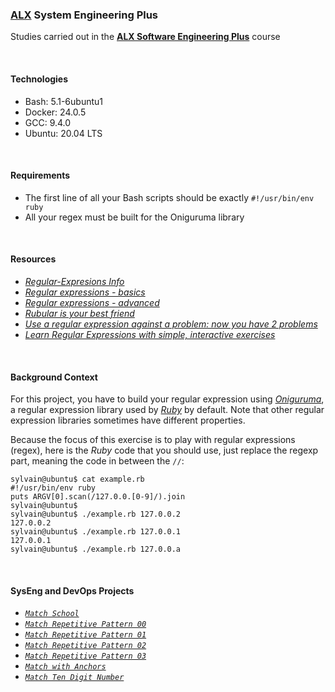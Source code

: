 ### [ALX](https://www.alxafrica.com/) System Engineering Plus

Studies carried out in the **[ALX Software Engineering Plus](https://www.alxafrica.com/software-engineering-plus/)** course

<br />

#### Technologies

* Bash:     5.1-6ubuntu1
* Docker:   24.0.5
* GCC:      9.4.0
* Ubuntu:   20.04 LTS

<br />

#### Requirements

* The first line of all your Bash scripts should be exactly `#!/usr/bin/env ruby`
* All your regex must be built for the Oniguruma library

<br />

#### Resources

* _[Regular-Expresions Info](https://www.regular-expressions.info/)_
* _[Regular expressions - basics](https://www.slideshare.net/neha_jain/introducing-regular-expressions)_
* _[Regular expressions - advanced](https://www.slideshare.net/neha_jain/advanced-regular-expressions-80296518)_
* _[Rubular is your best friend](https://rubular.com/)_
* _[Use a regular expression against a problem: now you have 2 problems](https://blog.codinghorror.com/regular-expressions-now-you-have-two-problems/)_
* _[Learn Regular Expressions with simple, interactive exercises](https://regexone.com/)_

<br />

#### Background Context

For this project, you have to build your regular expression using _[Oniguruma](https://www.rubydoc.info/gems/oniguruma/1.1.0)_, a regular expression library used by _[Ruby](https://www.ruby-lang.org/en/)_ by default. Note that other regular expression libraries sometimes have different properties.

Because the focus of this exercise is to play with regular expressions (regex), here is the _Ruby_ code that you should use, just replace the regexp part, meaning the code in between the `//`:

```
sylvain@ubuntu$ cat example.rb
#!/usr/bin/env ruby
puts ARGV[0].scan(/127.0.0.[0-9]/).join
sylvain@ubuntu$
sylvain@ubuntu$ ./example.rb 127.0.0.2
127.0.0.2
sylvain@ubuntu$ ./example.rb 127.0.0.1
127.0.0.1
sylvain@ubuntu$ ./example.rb 127.0.0.a
```

<br />

#### SysEng and DevOps Projects

* _[`Match School`](0-simply_match_school.rb)_
* _[`Match Repetitive Pattern 00`](./1-repetition_token_0.rb)_
* _[`Match Repetitive Pattern 01`](./2-repetition_token_1.rb)_
* _[`Match Repetitive Pattern 02`](./3-repetition_token_2.rb)_
* _[`Match Repetitive Pattern 03`](./4-repetition_token_3.rb)_
* _[`Match with Anchors`](./5-beginning_and_end.rb)_
* _[`Match Ten Digit Number`](6-phone_number.rb)_

<br />
